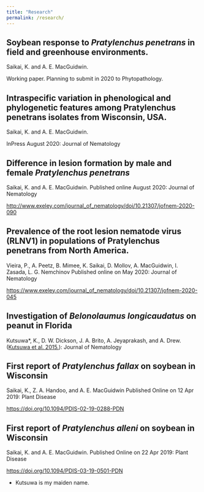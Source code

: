 ```yaml
---
title: "Research"
permalink: /research/
---
```

## Soybean response to *Pratylenchus penetrans* in field and greenhouse environments.
Saikai, K. and A. E. MacGuidwin.

Working paper. Planning to submit in 2020 to Phytopathology.

## Intraspecific variation in phenological and phylogenetic features among Pratylenchus penetrans isolates from Wisconsin, USA.
Saikai, K. and A. E. MacGuidwin.

InPress August 2020: Journal of Nematology

## Difference in lesion formation by male and female *Pratylenchus penetrans*
Saikai, K. and A. E. MacGuidwin.
Published online August 2020: Journal of Nematology 

http://www.exeley.com/journal_of_nematology/doi/10.21307/jofnem-2020-090

## Prevalence of the root lesion nematode virus (RLNV1) in populations of Pratylenchus penetrans from North America.
Vieira, P., A. Peetz, B. Mimee, K. Saikai, D. Mollov, A. MacGuidwin, I. Zasada, L. G. Nemchinov
Published online on May 2020: Journal of Nematology

https://www.exeley.com/journal_of_nematology/doi/10.21307/jofnem-2020-045

## Investigation of *Belonolaumus longicaudatus* on peanut in Florida
Kutsuwa*, K., D. W. Dickson, J. A. Brito, A. Jeyaprakash, and A. Drew.
([Kutsuwa et al. 2015.](../files/Kutsuwa_et_al_2015_BelonolaimusOnPeanut.pdf)): Journal of Nematology

## First report of *Pratylenchus fallax* on soybean in Wisconsin
Saikai, K., Z. A. Handoo, and A. E. MacGuidwin
Published Online on 12 Apr 2019: Plant Disease

https://doi.org/10.1094/PDIS-02-19-0288-PDN


## First report of *Pratylenchus alleni* on soybean in Wisconsin
Saikai, K. and A. E. MacGuidwin.
Published Online on 22 Apr 2019: Plant Disease

https://doi.org/10.1094/PDIS-03-19-0501-PDN


* Kutsuwa is my maiden name.

